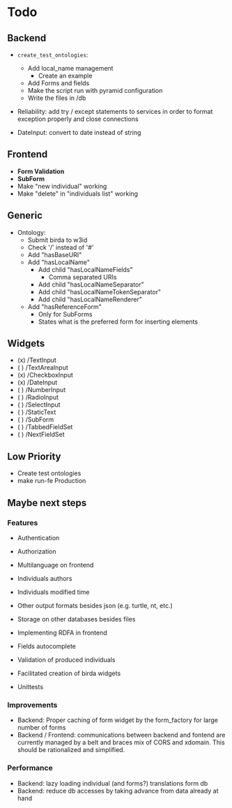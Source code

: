 # Todo

## Backend
 
 - `create_test_ontologies`: 
    - Add local_name management
        -  Create an example
    - Add Forms and fields
    - Make the script run with pyramid configuration
    - Write the files in /db
 
 - Reliability: add try / except statements to services in order to format exception
   properly and close connections
  
 - DateInput: convert to date instead of string

## Frontend
 
 - **Form Validation**
 - **SubForm**
 - Make "new individual" working
 - Make "delete" in "individuals list" working

## Generic

 - Ontology:
    - Submit birda to w3id
    - Check '/' instead of '#'
    - Add "hasBaseURI"
    - Add "hasLocalName"
        - Add child "hasLocalNameFields"
            - Comma separated URIs
        - Add child "hasLocalNameSeparator"
        - Add child "hasLocalNameTokenSeparator"
        - Add child "hasLocalNameRenderer"
	- Add "hasReferenceForm"
	    - Only for SubForms
	    - States what is the preferred form for inserting elements

## Widgets

 - (x) /TextInput
 - ( ) /TextAreaInput
 - (x) /CheckboxInput
 - (x) /DateInput
 - ( ) /NumberInput
 - ( ) /RadioInput
 - ( ) /SelectInput
 - ( ) /StaticText
 - ( ) /SubForm
 - ( ) /TabbedFieldSet
 - ( ) /NextFieldSet


## Low Priority

 - Create test ontologies
 - make run-fe Production
 
## Maybe next steps

### Features

 - Authentication
 - Authorization
 - Multilanguage on frontend
 - Individuals authors
 - Individuals modified time
 - Other output formats besides json (e.g. turtle, nt, etc.)
 - Storage on other databases besides files
 - Implementing RDFA in frontend
 - Fields autocomplete

 - Validation of produced individuals
 - Facilitated creation of birda widgets
 - Unittests

### Improvements
 - Backend: Proper caching of form widget by the form_factory for large number of forms
 - Backend / Frontend: communications between backend and fontend are currently
   managed by a belt and braces mix of CORS and xdomain. This should be rationalized 
   and simplified.

### Performance
 - Backend: lazy loading individual (and forms?) translations form db
 - Backend: reduce db accesses by taking advance from data already at hand